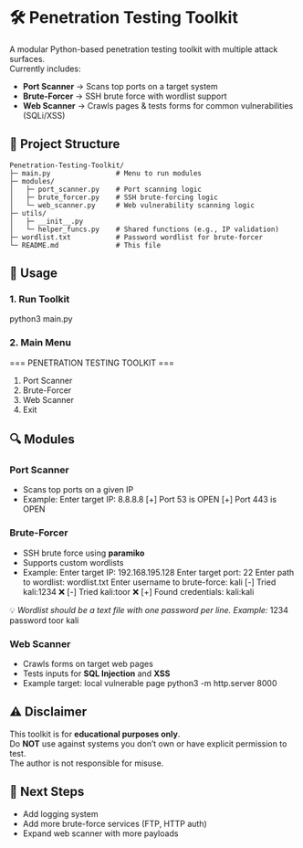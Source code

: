 # 🛠️ Penetration Testing Toolkit

A modular Python-based penetration testing toolkit with multiple attack surfaces.  
Currently includes:

- **Port Scanner** → Scans top ports on a target system  
- **Brute-Forcer** → SSH brute force with wordlist support  
- **Web Scanner** → Crawls pages & tests forms for common vulnerabilities (SQLi/XSS)



## 📂 Project Structure

```
Penetration-Testing-Toolkit/
├─ main.py                # Menu to run modules
├─ modules/
│   ├─ port_scanner.py    # Port scanning logic
│   ├─ brute_forcer.py    # SSH brute-forcing logic
│   └─ web_scanner.py     # Web vulnerability scanning logic
├─ utils/
│   ├─ __init__.py
│   └─ helper_funcs.py    # Shared functions (e.g., IP validation)
├─ wordlist.txt           # Password wordlist for brute-forcer
└─ README.md              # This file
```





## 🚀 Usage

### 1. Run Toolkit
python3 main.py

### 2. Main Menu
=== PENETRATION TESTING TOOLKIT ===
1. Port Scanner
2. Brute-Forcer
3. Web Scanner
4. Exit



## 🔍 Modules

### Port Scanner
- Scans top ports on a given IP  
- Example:
Enter target IP: 8.8.8.8
[+] Port 53 is OPEN
[+] Port 443 is OPEN



### Brute-Forcer
- SSH brute force using **paramiko**  
- Supports custom wordlists  
- Example:
Enter target IP: 192.168.195.128
Enter target port: 22
Enter path to wordlist: wordlist.txt
Enter username to brute-force: kali
[-] Tried kali:1234 ❌
[-] Tried kali:toor ❌
[+] Found credentials: kali:kali

💡 *Wordlist should be a text file with one password per line. Example:*
1234
password
toor
kali



### Web Scanner
- Crawls forms on target web pages  
- Tests inputs for **SQL Injection** and **XSS**  
- Example target: local vulnerable page
python3 -m http.server 8000






## ⚠️ Disclaimer
This toolkit is for **educational purposes only**.  
Do **NOT** use against systems you don’t own or have explicit permission to test.  
The author is not responsible for misuse.  



## 🧩 Next Steps
- Add logging system  
- Add more brute-force services (FTP, HTTP auth)  
- Expand web scanner with more payloads
